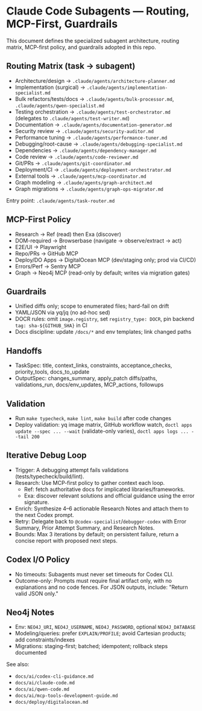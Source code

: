 # Claude Code Subagents — Routing, MCP-First, Guardrails

This document defines the specialized subagent architecture, routing matrix, MCP-first policy, and guardrails adopted in this repo.

## Routing Matrix (task → subagent)
- Architecture/design → `.claude/agents/architecture-planner.md`
- Implementation (surgical) → `.claude/agents/implementation-specialist.md`
- Bulk refactors/tests/docs → `.claude/agents/bulk-processor.md`, `.claude/agents/qwen-specialist.md`
- Testing orchestration → `.claude/agents/test-orchestrator.md` (delegates to `.claude/agents/test-writer.md`)
- Documentation → `.claude/agents/documentation-generator.md`
- Security review → `.claude/agents/security-auditor.md`
- Performance tuning → `.claude/agents/performance-tuner.md`
- Debugging/root-cause → `.claude/agents/debugging-specialist.md`
- Dependencies → `.claude/agents/dependency-manager.md`
- Code review → `.claude/agents/code-reviewer.md`
- Git/PRs → `.claude/agents/git-coordinator.md`
- Deployment/CI → `.claude/agents/deployment-orchestrator.md`
- External tools → `.claude/agents/mcp-coordinator.md`
- Graph modeling → `.claude/agents/graph-architect.md`
- Graph migrations → `.claude/agents/graph-ops-migrator.md`

Entry point: `.claude/agents/task-router.md`

## MCP-First Policy
- Research → Ref (read) then Exa (discover)
- DOM-required → Browserbase (navigate → observe/extract → act)
- E2E/UI → Playwright
- Repo/PRs → GitHub MCP
- Deploy/DO Apps → DigitalOcean MCP (dev/staging only; prod via CI/CD)
- Errors/Perf → Sentry MCP
- Graph → Neo4j MCP (read-only by default; writes via migration gates)

## Guardrails
- Unified diffs only; scope to enumerated files; hard-fail on drift
- YAML/JSON via yq/jq (no ad-hoc sed)
- DOCR rules: omit `image.registry`, set `registry_type: DOCR`, pin backend `tag: sha-${GITHUB_SHA}` in CI
- Docs discipline: update `/docs/*` and env templates; link changed paths

## Handoffs
- TaskSpec: title, context_links, constraints, acceptance_checks, priority_tools, docs_to_update
- OutputSpec: changes_summary, apply_patch diffs/paths, validations_run, docs/env_updates, MCP_actions, followups

## Validation
- Run `make typecheck`, `make lint`, `make build` after code changes
- Deploy validation: yq image matrix, GitHub workflow watch, `doctl apps update --spec ... --wait` (validate-only varies), `doctl apps logs ... --tail 200`

## Iterative Debug Loop
- Trigger: A debugging attempt fails validations (tests/typecheck/build/lint).
- Research: Use MCP-first policy to gather context each loop.
  - Ref: fetch authoritative docs for implicated libraries/frameworks.
  - Exa: discover relevant solutions and official guidance using the error signature.
- Enrich: Synthesize 4–6 actionable Research Notes and attach them to the next Codex prompt.
- Retry: Delegate back to `@codex-specialist`/`debugger-codex` with Error Summary, Prior Attempt Summary, and Research Notes.
- Bounds: Max 3 iterations by default; on persistent failure, return a concise report with proposed next steps.

## Codex I/O Policy
- No timeouts: Subagents must never set timeouts for Codex CLI.
- Outcome-only: Prompts must require final artifact only, with no explanations and no code fences. For JSON outputs, include: "Return valid JSON only."

## Neo4j Notes
- Env: `NEO4J_URI`, `NEO4J_USERNAME`, `NEO4J_PASSWORD`, optional `NEO4J_DATABASE`
- Modeling/queries: prefer `EXPLAIN/PROFILE`; avoid Cartesian products; add constraints/indexes
- Migrations: staging-first; batched; idempotent; rollback steps documented

See also:
- `docs/ai/codex-cli-guidance.md`
- `docs/ai/claude-code.md`
- `docs/ai/qwen-code.md`
- `docs/ai/mcp-tools-development-guide.md`
- `docs/deploy/digitalocean.md`
